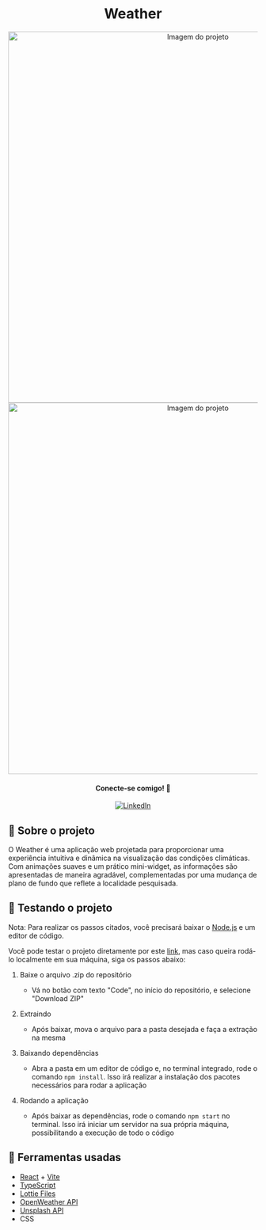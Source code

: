 <h1 align='center'>Weather</h1>

<div align='center'>
    <img src='' width='750px' alt='Imagem do projeto'/>
    <img src='' width='750px' alt='Imagem do projeto'/>
</div>

<div align='center'>
    <h4>Conecte-se comigo! 🤝</h4>
    <a href='https://www.linkedin.com/in/gustavo-atanazio'>
        <img src='https://img.shields.io/badge/linkedin-0A66C2?style=for-the-badge&logo=linkedin&logoColor=white' alt='LinkedIn'/>
    </a>
</div>

## 📘 Sobre o projeto
O Weather é uma aplicação web projetada para proporcionar uma experiência intuitiva e dinâmica na visualização das condições climáticas. Com animações suaves e um prático mini-widget, as informações são apresentadas de maneira agradável, complementadas por uma mudança de plano de fundo que reflete a localidade pesquisada.

## 🚀 Testando o projeto
Nota: Para realizar os passos citados, você precisará baixar o [Node.js](https://nodejs.org/pt-br) e um editor de código.

Você pode testar o projeto diretamente por este [link](https://weather-delta-flame.vercel.app/), mas caso queira rodá-lo localmente em sua máquina, siga os passos abaixo:

1. Baixe o arquivo .zip do repositório
    - Vá no botão com texto "Code", no início do repositório, e selecione "Download ZIP"

2. Extraindo
    - Após baixar, mova o arquivo para a pasta desejada e faça a extração na mesma

3. Baixando dependências
    - Abra a pasta em um editor de código e, no terminal integrado, rode o comando `npm install`. Isso irá realizar a instalação dos pacotes necessários para rodar a aplicação

4. Rodando a aplicação
    - Após baixar as dependências, rode o comando `npm start` no terminal. Isso irá iniciar um servidor na sua própria máquina, possibilitando a execução de todo o código

## 🔨 Ferramentas usadas
- [React](https://pt-br.react.dev/learn) + [Vite](https://vitejs.dev/)
- [TypeScript](https://www.typescriptlang.org/)
- [Lottie Files](https://lottiefiles.com/)
- [OpenWeather API](https://openweathermap.org/api)
- [Unsplash API](https://unsplash.com/developers)
- CSS